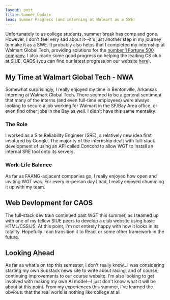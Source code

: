 ```yaml
---
layout: post
title: Summer Update
lead: Summer Progress (and interning at Walmart as a SWE)
---
```

Unfortunately to us college students, summer break has come and gone. However, I don't feel very sad about it--it's just another step in my journey to make it as a SWE. It probably also helps that I completed my internship at Walmart Global Tech, providing solutions for the [number 1 Fortune 500 company](https://fortune.com/ranking/fortune500/). I also made some good progress on helping the leading CS club at SIUE, CAOS (you can find our latest progress on our website [here](https://caos.cs.siue.edu/)). 

## My Time at Walmart Global Tech - NWA
Somewhat surprisingly, I really enjoyed my time in Bentonville, Arkansas interning at Walmart Global Tech. There seemed to be a general sentiment that many of the interns (and even full-time employees) were always looking to secure a job working for Walmart in the SF/Bay Area office, or even find other jobs in the Bay as well. I didn't have this same mentality.

### The Role
I worked as a Site Reliability Engineer (SRE), a relatively new idea first institured by Google. The majority of the internship dealt with full-stack development of using an API called Concord to allow WGT to install an internal SRE tool onto its servers. 

### Work-Life Balance
As far as FAANG-adjacent companies go, I really enjoyed how open and inviting WGT was. For every in-person day I had, I really enjoyed chumming it up with my team.

## Web Devlopment for CAOS
The full-stack dev train continued past WGT this summer, as I teamed up with one of my fellow SIUE peers to develop a club website using basic HTML/CSS/JS. At this point, I'm not entirely happy with how it looks in its totality. Hopefully I can transition it to React or some other framework in the future.

## Looking Ahead
As far as what's on tap this semester, I don't really know...I was considering starting my own Substack news site to write about racing, and of course, continuing improvements to our course website. I'm also looking to get involved with making my own AI model--I just don't know what it will be about at this point. From my experiences this summer, I've learned the obvious: that the real world is nothing like college at all.